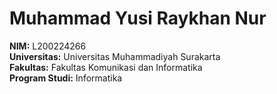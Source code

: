# Muhammad Yusi Raykhan Nur
**NIM:** L200224266  
**Universitas:** Universitas Muhammadiyah Surakarta  
**Fakultas:** Fakultas Komunikasi dan Informatika  
**Program Studi:** Informatika
